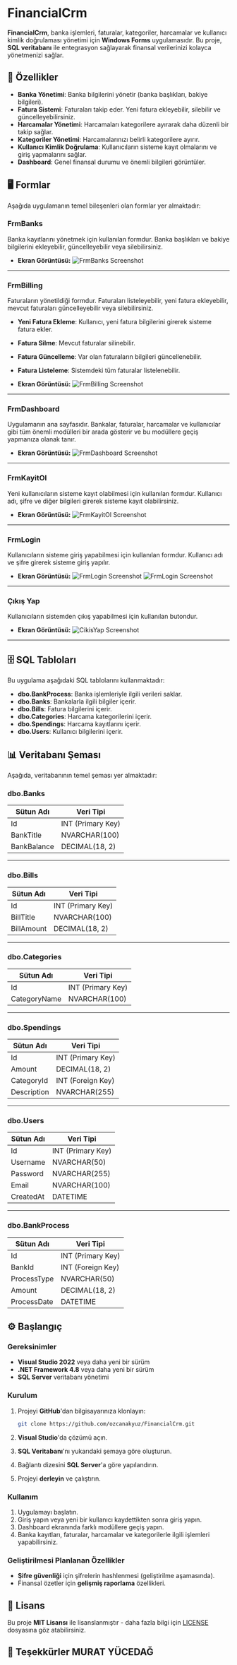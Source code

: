 # **FinancialCrm**

**FinancialCrm**, banka işlemleri, faturalar, kategoriler, harcamalar ve kullanıcı kimlik doğrulaması yönetimi için **Windows Forms** uygulamasıdır. Bu proje, **SQL veritabanı** ile entegrasyon sağlayarak finansal verilerinizi kolayca yönetmenizi sağlar.

## 🚀 Özellikler

- **Banka Yönetimi**: Banka bilgilerini yönetir (banka başlıkları, bakiye bilgileri).
- **Fatura Sistemi**: Faturaları takip eder. Yeni fatura ekleyebilir, silebilir ve güncelleyebilirsiniz.
- **Harcamalar Yönetimi**: Harcamaları kategorilere ayırarak daha düzenli bir takip sağlar.
- **Kategoriler Yönetimi**: Harcamalarınızı belirli kategorilere ayırır.
- **Kullanıcı Kimlik Doğrulama**: Kullanıcıların sisteme kayıt olmalarını ve giriş yapmalarını sağlar.
- **Dashboard**: Genel finansal durumu ve önemli bilgileri görüntüler.

## 🖥 Formlar

Aşağıda uygulamanın temel bileşenleri olan formlar yer almaktadır:

### **FrmBanks**
Banka kayıtlarını yönetmek için kullanılan formdur. Banka başlıkları ve bakiye bilgilerini ekleyebilir, güncelleyebilir veya silebilirsiniz.

- **Ekran Görüntüsü:**
  ![FrmBanks Screenshot](https://i.hizliresim.com/acxa14u.png)  

---

### **FrmBilling**
Faturaların yönetildiği formdur. Faturaları listeleyebilir, yeni fatura ekleyebilir, mevcut faturaları güncelleyebilir veya silebilirsiniz.

- **Yeni Fatura Ekleme**: Kullanıcı, yeni fatura bilgilerini girerek sisteme fatura ekler.
- **Fatura Silme**: Mevcut faturalar silinebilir.
- **Fatura Güncelleme**: Var olan faturaların bilgileri güncellenebilir.
- **Fatura Listeleme**: Sistemdeki tüm faturalar listelenebilir.

- **Ekran Görüntüsü:**
  ![FrmBilling Screenshot](https://i.hizliresim.com/p6o6nr8.png)  

---

### **FrmDashboard**
Uygulamanın ana sayfasıdır. Bankalar, faturalar, harcamalar ve kullanıcılar gibi tüm önemli modülleri bir arada gösterir ve bu modüllere geçiş yapmanıza olanak tanır.

- **Ekran Görüntüsü:**
  ![FrmDashboard Screenshot](https://i.hizliresim.com/6po3f42.png) 

---

### **FrmKayitOl**
Yeni kullanıcıların sisteme kayıt olabilmesi için kullanılan formdur. Kullanıcı adı, şifre ve diğer bilgileri girerek sisteme kayıt olabilirsiniz.

- **Ekran Görüntüsü:**
  ![FrmKayitOl Screenshot](https://i.hizliresim.com/8lato1c.png) 

---

### **FrmLogin**
Kullanıcıların sisteme giriş yapabilmesi için kullanılan formdur. Kullanıcı adı ve şifre girerek sisteme giriş yapılır.

- **Ekran Görüntüsü:**
  ![FrmLogin Screenshot](https://i.hizliresim.com/ivym0ab.png)
  ![FrmLogin Screenshot](https://i.hizliresim.com/n0q91pn.png)

---

### **Çıkış Yap**
Kullanıcıların sistemden çıkış yapabilmesi için kullanılan butondur.

- **Ekran Görüntüsü:**
  ![CikisYap Screenshot](https://i.hizliresim.com/dtzaabb.png)
  
---

## 🗄 SQL Tabloları

Bu uygulama aşağıdaki SQL tablolarını kullanmaktadır:

- **dbo.BankProcess**: Banka işlemleriyle ilgili verileri saklar.
- **dbo.Banks**: Bankalarla ilgili bilgiler içerir.
- **dbo.Bills**: Fatura bilgilerini içerir.
- **dbo.Categories**: Harcama kategorilerini içerir.
- **dbo.Spendings**: Harcama kayıtlarını içerir.
- **dbo.Users**: Kullanıcı bilgilerini içerir.

## 📊 Veritabanı Şeması

Aşağıda, veritabanının temel şeması yer almaktadır:

### **dbo.Banks**
| **Sütun Adı**  | **Veri Tipi**     |
|----------------|-------------------|
| Id             | INT (Primary Key) |
| BankTitle      | NVARCHAR(100)     |
| BankBalance    | DECIMAL(18, 2)    |

---

### **dbo.Bills**
| **Sütun Adı**  | **Veri Tipi**     |
|----------------|-------------------|
| Id             | INT (Primary Key) |
| BillTitle      | NVARCHAR(100)     |
| BillAmount     | DECIMAL(18, 2)    |

---

### **dbo.Categories**
| **Sütun Adı**  | **Veri Tipi**     |
|----------------|-------------------|
| Id             | INT (Primary Key) |
| CategoryName   | NVARCHAR(100)     |

---

### **dbo.Spendings**
| **Sütun Adı**  | **Veri Tipi**     |
|----------------|-------------------|
| Id             | INT (Primary Key) |
| Amount         | DECIMAL(18, 2)    |
| CategoryId     | INT (Foreign Key) |
| Description    | NVARCHAR(255)     |

---

### **dbo.Users**
| **Sütun Adı**  | **Veri Tipi**     |
|----------------|-------------------|
| Id             | INT (Primary Key) |
| Username       | NVARCHAR(50)      |
| Password       | NVARCHAR(255)     |
| Email          | NVARCHAR(100)     |
| CreatedAt      | DATETIME          |

---

### **dbo.BankProcess**
| **Sütun Adı**  | **Veri Tipi**     |
|----------------|-------------------|
| Id             | INT (Primary Key) |
| BankId         | INT (Foreign Key) |
| ProcessType    | NVARCHAR(50)      |
| Amount         | DECIMAL(18, 2)    |
| ProcessDate    | DATETIME          |

## ⚙️ Başlangıç

### Gereksinimler

- **Visual Studio 2022** veya daha yeni bir sürüm
- **.NET Framework 4.8** veya daha yeni bir sürüm
- **SQL Server** veritabanı yönetimi

### Kurulum

1. Projeyi **GitHub**'dan bilgisayarınıza klonlayın:

   ```bash
   git clone https://github.com/ozcanakyuz/FinancialCrm.git
   ```

2. **Visual Studio**'da çözümü açın.

3. **SQL Veritabanı**'nı yukarıdaki şemaya göre oluşturun.

4. Bağlantı dizesini **SQL Server**'a göre yapılandırın.

5. Projeyi **derleyin** ve çalıştırın.

### Kullanım

1. Uygulamayı başlatın.
2. Giriş yapın veya yeni bir kullanıcı kaydettikten sonra giriş yapın.
3. Dashboard ekranında farklı modüllere geçiş yapın.
4. Banka kayıtları, faturalar, harcamalar ve kategorilerle ilgili işlemleri yapabilirsiniz.

### Geliştirilmesi Planlanan Özellikler

- **Şifre güvenliği** için şifrelerin hashlenmesi (geliştirilme aşamasında).
- Finansal özetler için **gelişmiş raporlama** özellikleri.

## 📝 Lisans

Bu proje **MIT Lisansı** ile lisanslanmıştır - daha fazla bilgi için [LICENSE](https://github.com/ozcanakyuz/FinancialCrm/blob/main/LICENSE) dosyasına göz atabilirsiniz.

## 👏 Teşekkürler MURAT YÜCEDAĞ

